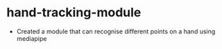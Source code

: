# hand-tracking-module
- Created a module that can recognise different points on a hand using mediapipe
